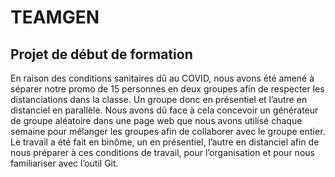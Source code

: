# TEAMGEN

## Projet de début de formation

En raison des conditions sanitaires dû au COVID, nous avons été amené à séparer notre promo de 15 personnes en deux groupes afin de respecter les distanciations dans la classe. Un groupe donc en présentiel et l’autre en distanciel en parallèle. Nous avons dû face à cela concevoir un générateur de groupe aléatoire dans une page web que nous avons utilisé chaque semaine pour mélanger les groupes afin de collaborer avec le groupe entier.
Le travail a été fait en binôme, un en présentiel, l’autre en distanciel afin de nous préparer à ces conditions de travail, pour l’organisation et pour nous familiariser avec l’outil Git.
